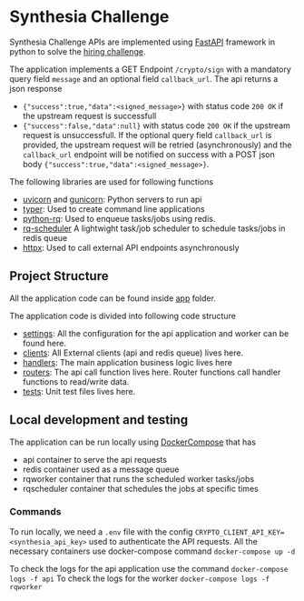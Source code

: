 # Synthesia Challenge
Synthesia Challenge APIs are implemented using [FastAPI](https://fastapi.tiangolo.com/) framework in python to solve the [hiring challenge](https://www.notion.so/Synthesia-Backend-Tech-Challenge-52a82f750aed436fbefcf4d8263a97be). 

The application implements a GET Endpoint `/crypto/sign` with a mandatory query field `message` and an optional field `callback_url`. The api returns a json response 
 * `{"success":true,"data":<signed_message>}` with status code `200 OK` if the upstream request is successfull
 * `{"success":false,"data":null}` with status code `200 OK` if the upstream request is unsuccessfull. If the optional query field `callback_url` is provided, the upstream request will be retried (asynchronously) and the `callback_url` endpoint will be notified on success with a POST json body `{"success":true,"data":<signed_message>}`.

The following libraries are used for following functions

- [uvicorn](https://www.uvicorn.org/) and [gunicorn](https://gunicorn.org/): Python servers to run api
- [typer](https://typer.tiangolo.com/): Used to create command line applications
- [python-rq](https://python-rq.org/): Used to enqueue tasks/jobs using redis.
- [rq-scheduler](https://github.com/rq/rq-scheduler) A lightwight task/job scheduler to schedule tasks/jobs in redis queue
- [httpx](https://www.python-httpx.org/): Used to call external API endpoints asynchronously

## Project Structure

All the application code can be found inside [app](./app/) folder.

The application code is divided into following code structure

- [settings](./app/__init__.py/): All the configuration for the api application and worker can be found here.
- [clients](./app/clients/): All External clients (api and redis queue) lives here.
- [handlers](./app/handlers/): The main application business logic lives here
- [routers](./app/routers/): The api call function lives here. Router functions call handler functions to read/write data.
- [tests](./tests/): Unit test files lives here.


## Local development and testing

The application can be run locally using [DockerCompose](https://docs.docker.com/compose/) that has 
 * api container to serve the api requests
 * redis container used as a message queue
 * rqworker container that runs the scheduled worker tasks/jobs
 * rqscheduler container that schedules the jobs at specific times

### Commands

To run locally, we need a `.env` file with the config `CRYPTO_CLIENT_API_KEY=<synthesia_api_key>` used to authenticate the API requests. All the necessary containers use docker-compose command `docker-compose up -d`

To check the logs for the api application use the command `docker-compose logs -f api`
To check the logs for the worker `docker-compose logs -f rqworker`
